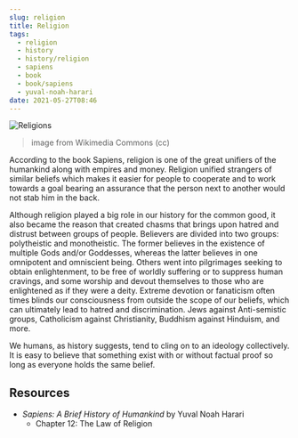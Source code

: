 ```yaml
---
slug: religion
title: Religion
tags:
  - religion
  - history
  - history/religion
  - sapiens
  - book
  - book/sapiens
  - yuval-noah-harari
date: 2021-05-27T08:46
---
```



![Religions](https://upload.wikimedia.org/wikipedia/commons/7/7a/RELIGIONES.png)
> image from Wikimedia Commons (cc)

According to the book Sapiens, religion is one of the great unifiers of the
humankind along with empires and money. Religion unified strangers of similar
beliefs which makes it easier for people to cooperate and to work towards
a goal bearing an assurance that the person next to another would not stab him
in the back.

Although religion played a big role in our history for the common good, it also
became the reason that created chasms that brings upon hatred and distrust
between groups of people. Believers are divided into two groups: polytheistic
and monotheistic. The former believes in the existence of multiple Gods and/or
Goddesses, whereas the latter believes in one omnipotent and omniscient being.
Others went into pilgrimages seeking to obtain enlightenment, to be free of
worldly suffering or to suppress human cravings, and some worship and devout
themselves to those who are enlightened as if they were a deity. Extreme
devotion or fanaticism often times blinds our consciousness from outside the
scope of our beliefs, which can ultimately lead to hatred and discrimination.
Jews against Anti-semistic groups, Catholicism against Christianity, Buddhism
against Hinduism, and more.

We humans, as history suggests, tend to cling on to an ideology collectively. It
is easy to believe that something exist with or without factual proof so long as
everyone holds the same belief.

## Resources

- _Sapiens: A Brief History of Humankind_ by Yuval Noah Harari
  - Chapter 12: The Law of Religion
